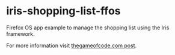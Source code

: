 iris-shopping-list-ffos
=======================

Firefox OS app example to manage the shopping list using the Iris framework.


For more information visit [thegameofcode.com post](http://www.thegameofcode.com/2013/06/firefox-os-iris-application-example.html).
